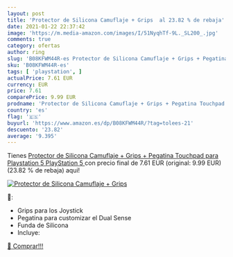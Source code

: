 ```yaml
---
layout: post
title: 'Protector de Silicona Camuflaje + Grips  al 23.82 % de rebaja'
date: 2021-01-22 22:37:42
image: 'https://m.media-amazon.com/images/I/51NyqhTf-9L._SL200_.jpg'
comments: true
category: ofertas
author: ring
slug: 'B08KFWM44R-es Protector de Silicona Camuflaje + Grips + Pegatina...'
sku: 'B08KFWM44R-es'
tags: [ 'playstation', ]
actualPrice: 7.61 EUR
currency: EUR
price: 7.61
comparePrice: 9.99 EUR
prodname: 'Protector de Silicona Camuflaje + Grips + Pegatina Touchpad  para Playstation 5  PlayStation 5 '
country: 'es'
flag: '🇪🇸'
buyurl: 'https://www.amazon.es/dp/B08KFWM44R/?tag=tolees-21'
descuento: '23.82'
average: '9.395'
---
```


Tienes [Protector de Silicona Camuflaje + Grips + Pegatina Touchpad  para Playstation 5  PlayStation 5 ](https://www.amazon.es/dp/B08KFWM44R/?tag=tolees-21) con precio final de  7.61 EUR (original: 9.99 EUR) (23.82 %  de rebaja) aqui!

[![Protector de Silicona Camuflaje + Grips ](https://m.media-amazon.com/images/I/51NyqhTf-9L._SL200_.jpg)](https://www.amazon.es/dp/B08KFWM44R/?tag=tolees-21)

🔎:

- Grips para los Joystick
- Pegatina para customizar el Dual Sense
- Funda de Silicona
- Incluye:

[🛒 Comprar!!!](https://www.amazon.es/dp/B08KFWM44R/?tag=tolees-21)
